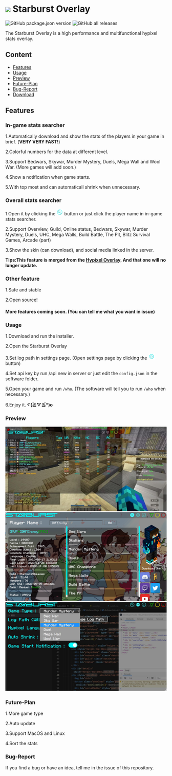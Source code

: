 # <img src="logo.ico" style="width:50px"> Starburst Overlay
![GitHub package.json version](https://img.shields.io/github/package-json/v/IAFEnvoy/StarburstOverlay) ![GitHub all releases](https://img.shields.io/github/downloads/IAFEnvoy/StarburstOverlay/total)

The Starburst Overlay is a high performance and multifunctional hypixel stats overlay.

## Content
- [Features](#Features)
- [Usage](#Usage)
- [Preview](#Preview)
- [Future-Plan](#Future-Plan)
- [Bug-Report](#Bug-Report)
- [Download](https://github.com/IAFEnvoy/StarburstOverlay/releases)

## Features
### In-game stats searcher
1.Automatically download and show the stats of the players in your game in brief. (**VERY VERY FAST!**)

2.Colorful numbers for the data at different level.

3.Support Bedwars, Skywar, Murder Mystery, Duels, Mega Wall and Wool War. (More games will add soon.)

4.Show a notification when game starts.

5.With top most and can automaticall shrink when unnecessary.

### Overall stats searcher
1.Open it by clicking the <img src="./src/img/search1.png" style="width:20px"> button or just click the player name in in-game stats searcher.

2.Support Overview, Guild, Online status, Bedwars, Skywar, Murder Mystery, Duels, UHC, Mega Walls, Build Battle, The Pit, Blitz Survival Games, Arcade (part)

3.Show the skin (can download), and social media linked in the server.

**Tips:This feature is merged from the [Hypixel Overlay](https://github.com/IAFEnvoy/HypixelOverlay). And that one will no longer update.**

### Other feature
1.Safe and stable

2.Open source!

#### More features coming soon. (You can tell me what you want in issue)

### Usage
1.Download and run the installer.

2.Open the Starburst Overlay

3.Set log path in settings page. (Open settings page by clicking the <img src="./src/img/settings1.png" style="width:20px"> button)

4.Set api key by run /api new in server or just edit the `config.json` in the software folder.

5.Open your game and run `/who`. (The software will tell you to run `/who` when necessary.)

6.Enjoy it.**ヾ(≧▽≦\*)o**

### Preview
<img src="./img/1.jpg">
<img src="./img/3.png">
<img src="./img/2.jpg">

### Future-Plan
1.More game type

2.Auto update

3.Support MacOS and Linux

4.Sort the stats

### Bug-Report
If you find a bug or have an idea, tell me in the issue of this repository.